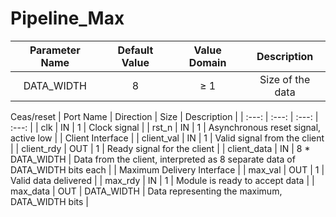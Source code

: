 # Pipeline_Max

| Parameter Name            | Default Value | Value Domain | Description                                                                    |
|           :---:           |     :---:     |    :---:     |                                     :---:                                      |
| DATA_WIDTH                | 8             | ≥ 1          | Size of the data                                                               |

Ceas/reset
| Port Name                 | Direction     | Size         | Description                                                                    |
|           :---:           |     :---:     |    :---:     |                                     :---:                                      |
| clk                       | IN            | 1            | Clock signal                                                                   |
| rst_n                     | IN            | 1            | Asynchronous reset signal, active low                                          |
|                                                              Client Interface                                                             |
| client_val                | IN            | 1            | Valid signal from the client                                                   |
| client_rdy                | OUT           | 1            | Ready signal for the client                                                    |
| client_data               | IN            | 8 * DATA_WIDTH | Data from the client, interpreted as 8 separate data of DATA_WIDTH bits each |
|                                                        Maximum Delivery Interface                                                         |
| max_val                   | OUT           | 1            | Valid data delivered                                                           |
| max_rdy                   | IN            | 1            | Module is ready to accept data                                                 |
| max_data                  | OUT           | DATA_WIDTH   | Data representing the maximum, DATA_WIDTH bits                                 |

